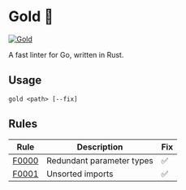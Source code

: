 # Gold 🥇

[![Gold](https://img.shields.io/badge/code%20style-gold-yellow)](https://github.com/)

A fast linter for Go, written in Rust.

## Usage

    gold <path> [--fix]

## Rules

| Rule                        | Description                | Fix |
| --------------------------- | -------------------------- | --- |
| [F0000](tests/F0000/1.go)   | Redundant parameter types  | ✅  |
| [F0001](tests/F0001)        | Unsorted imports           | ✅  |
